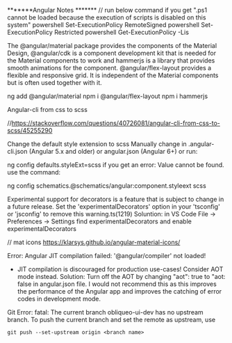 
*******Angular Notes *******
// run below command if you get ".ps1 cannot be loaded because the execution of scripts is disabled on this system"
powershell Set-ExecutionPolicy RemoteSigned
powershell Set-ExecutionPolicy Restricted
powershell Get-ExecutionPolicy -Lis

The @angular/material package provides the components of the Material Design, @angular/cdk is a component development kit that is needed for the Material components to work and hammerjs is a library that provides smooth animations for the component. @angular/flex-layout provides a flexible and responsive grid. It is independent of the Material components but is often used together with it.

ng add @angular/material
npm i @angular/flex-layout
npm i hammerjs

Angular-cli from css to scss

//https://stackoverflow.com/questions/40726081/angular-cli-from-css-to-scss/45255290

Change the default style extension to scss
Manually change in .angular-cli.json (Angular 5.x and older) or angular.json (Angular 6+) or run:

ng config defaults.styleExt=scss
if you get an error: Value cannot be found. use the command:

ng config schematics.@schematics/angular:component.styleext scss

Experimental support for decorators is a feature that is subject to change in a future release. Set the 'experimentalDecorators' option in your 'tsconfig' or 'jsconfig' to remove this warning.ts(1219)
Soluntion: in VS Code 
File -> Preferences -> Settings
find experimentalDecorators and enable experimentalDecorators 

// mat icons https://klarsys.github.io/angular-material-icons/

Error: Angular JIT compilation failed: '@angular/compiler' not loaded!
  - JIT compilation is discouraged for production use-cases! Consider AOT mode instead.
  Solution:
  Turn off the AOT by changing "aot": true to "aot: false in angular.json file. I would not recommend this as this improves the performance of the Angular app and improves the catching of error codes in development mode.
  
Git Error:  fatal: The current branch obliqueo-ui-dev has no upstream branch.
To push the current branch and set the remote as upstream, use

    git push --set-upstream origin <branch name>
